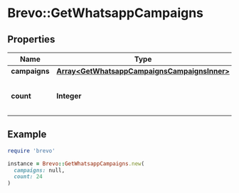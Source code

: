 # Brevo::GetWhatsappCampaigns

## Properties

| Name | Type | Description | Notes |
| ---- | ---- | ----------- | ----- |
| **campaigns** | [**Array&lt;GetWhatsappCampaignsCampaignsInner&gt;**](GetWhatsappCampaignsCampaignsInner.md) |  | [optional] |
| **count** | **Integer** | Number of WhatsApp campaigns retrived | [optional] |

## Example

```ruby
require 'brevo'

instance = Brevo::GetWhatsappCampaigns.new(
  campaigns: null,
  count: 24
)
```

